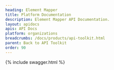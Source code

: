 ```yaml
---
heading: Element Mapper
title: Platform Documentation
description: Element Mapper API Documentation.
layout: apidocs
apis: API Docs
platform: organizations
breadcrumbs: /docs/products/api-toolkit.html
parent: Back to API Toolkit
order: 90
---
```


{% include swagger.html %}
